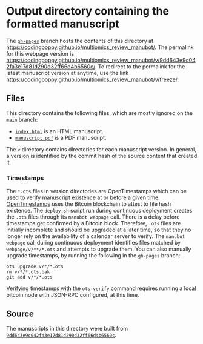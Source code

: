 # Output directory containing the formatted manuscript

The [`gh-pages`](https://github.com/codingpoppy/multiomics_review_manubot/tree/gh-pages) branch hosts the contents of this directory at <https://codingpoppy.github.io/multiomics_review_manubot/>.
The permalink for this webpage version is <https://codingpoppy.github.io/multiomics_review_manubot/v/9dd643e9c042fa3e17d81d290d32ff66d4b6560c/>.
To redirect to the permalink for the latest manuscript version at anytime, use the link <https://codingpoppy.github.io/multiomics_review_manubot/v/freeze/>.

## Files

This directory contains the following files, which are mostly ignored on the `main` branch:

+ [`index.html`](index.html) is an HTML manuscript.
+ [`manuscript.pdf`](manuscript.pdf) is a PDF manuscript.

The `v` directory contains directories for each manuscript version.
In general, a version is identified by the commit hash of the source content that created it.

### Timestamps

The `*.ots` files in version directories are OpenTimestamps which can be used to verify manuscript existence at or before a given time.
[OpenTimestamps](https://opentimestamps.org/) uses the Bitcoin blockchain to attest to file hash existence.
The `deploy.sh` script run during continuous deployment creates the `.ots` files through its `manubot webpage` call.
There is a delay before timestamps get confirmed by a Bitcoin block.
Therefore, `.ots` files are initially incomplete and should be upgraded at a later time, so that they no longer rely on the availability of a calendar server to verify.
The `manubot webpage` call during continuous deployment identifies files matched by `webpage/v/**/*.ots` and attempts to upgrade them.
You can also manually upgrade timestamps, by running the following in the `gh-pages` branch:

```shell
ots upgrade v/*/*.ots
rm v/*/*.ots.bak
git add v/*/*.ots
```

Verifying timestamps with the `ots verify` command requires running a local bitcoin node with JSON-RPC configured, at this time.

## Source

The manuscripts in this directory were built from
[`9dd643e9c042fa3e17d81d290d32ff66d4b6560c`](https://github.com/codingpoppy/multiomics_review_manubot/commit/9dd643e9c042fa3e17d81d290d32ff66d4b6560c).
